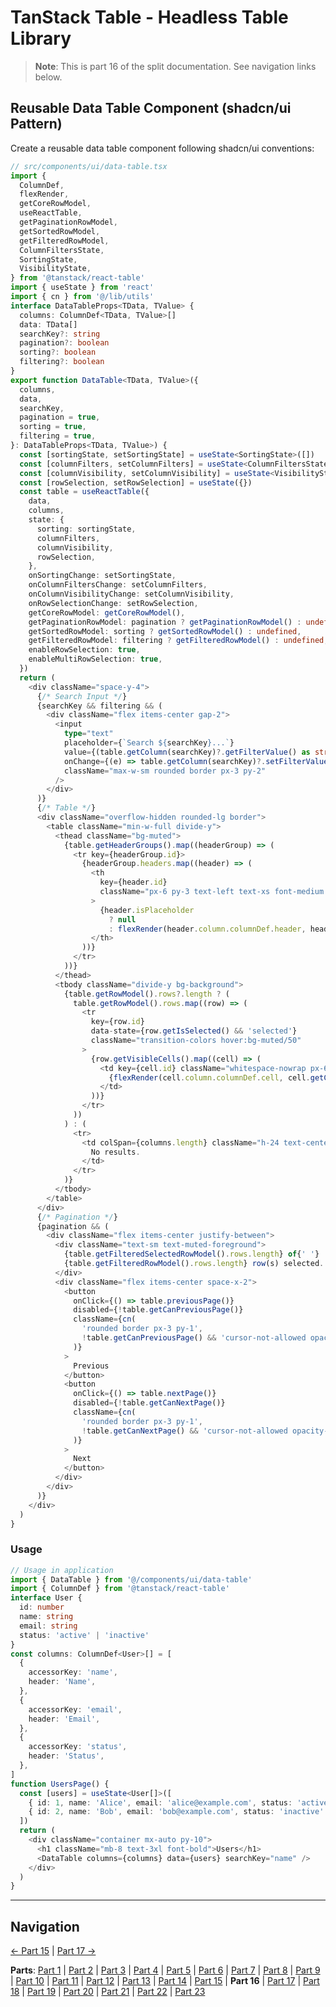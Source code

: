 # TanStack Table - Headless Table Library

> **Note**: This is part 16 of the split documentation. See navigation links below.


## Reusable Data Table Component (shadcn/ui Pattern)
Create a reusable data table component following shadcn/ui conventions:
```typescript
// src/components/ui/data-table.tsx
import {
  ColumnDef,
  flexRender,
  getCoreRowModel,
  useReactTable,
  getPaginationRowModel,
  getSortedRowModel,
  getFilteredRowModel,
  ColumnFiltersState,
  SortingState,
  VisibilityState,
} from '@tanstack/react-table'
import { useState } from 'react'
import { cn } from '@/lib/utils'
interface DataTableProps<TData, TValue> {
  columns: ColumnDef<TData, TValue>[]
  data: TData[]
  searchKey?: string
  pagination?: boolean
  sorting?: boolean
  filtering?: boolean
}
export function DataTable<TData, TValue>({
  columns,
  data,
  searchKey,
  pagination = true,
  sorting = true,
  filtering = true,
}: DataTableProps<TData, TValue>) {
  const [sortingState, setSortingState] = useState<SortingState>([])
  const [columnFilters, setColumnFilters] = useState<ColumnFiltersState>([])
  const [columnVisibility, setColumnVisibility] = useState<VisibilityState>({})
  const [rowSelection, setRowSelection] = useState({})
  const table = useReactTable({
    data,
    columns,
    state: {
      sorting: sortingState,
      columnFilters,
      columnVisibility,
      rowSelection,
    },
    onSortingChange: setSortingState,
    onColumnFiltersChange: setColumnFilters,
    onColumnVisibilityChange: setColumnVisibility,
    onRowSelectionChange: setRowSelection,
    getCoreRowModel: getCoreRowModel(),
    getPaginationRowModel: pagination ? getPaginationRowModel() : undefined,
    getSortedRowModel: sorting ? getSortedRowModel() : undefined,
    getFilteredRowModel: filtering ? getFilteredRowModel() : undefined,
    enableRowSelection: true,
    enableMultiRowSelection: true,
  })
  return (
    <div className="space-y-4">
      {/* Search Input */}
      {searchKey && filtering && (
        <div className="flex items-center gap-2">
          <input
            type="text"
            placeholder={`Search ${searchKey}...`}
            value={(table.getColumn(searchKey)?.getFilterValue() as string) ?? ''}
            onChange={(e) => table.getColumn(searchKey)?.setFilterValue(e.target.value)}
            className="max-w-sm rounded border px-3 py-2"
          />
        </div>
      )}
      {/* Table */}
      <div className="overflow-hidden rounded-lg border">
        <table className="min-w-full divide-y">
          <thead className="bg-muted">
            {table.getHeaderGroups().map((headerGroup) => (
              <tr key={headerGroup.id}>
                {headerGroup.headers.map((header) => (
                  <th
                    key={header.id}
                    className="px-6 py-3 text-left text-xs font-medium uppercase tracking-wider"
                  >
                    {header.isPlaceholder
                      ? null
                      : flexRender(header.column.columnDef.header, header.getContext())}
                  </th>
                ))}
              </tr>
            ))}
          </thead>
          <tbody className="divide-y bg-background">
            {table.getRowModel().rows?.length ? (
              table.getRowModel().rows.map((row) => (
                <tr
                  key={row.id}
                  data-state={row.getIsSelected() && 'selected'}
                  className="transition-colors hover:bg-muted/50"
                >
                  {row.getVisibleCells().map((cell) => (
                    <td key={cell.id} className="whitespace-nowrap px-6 py-4">
                      {flexRender(cell.column.columnDef.cell, cell.getContext())}
                    </td>
                  ))}
                </tr>
              ))
            ) : (
              <tr>
                <td colSpan={columns.length} className="h-24 text-center">
                  No results.
                </td>
              </tr>
            )}
          </tbody>
        </table>
      </div>
      {/* Pagination */}
      {pagination && (
        <div className="flex items-center justify-between">
          <div className="text-sm text-muted-foreground">
            {table.getFilteredSelectedRowModel().rows.length} of{' '}
            {table.getFilteredRowModel().rows.length} row(s) selected.
          </div>
          <div className="flex items-center space-x-2">
            <button
              onClick={() => table.previousPage()}
              disabled={!table.getCanPreviousPage()}
              className={cn(
                'rounded border px-3 py-1',
                !table.getCanPreviousPage() && 'cursor-not-allowed opacity-50'
              )}
            >
              Previous
            </button>
            <button
              onClick={() => table.nextPage()}
              disabled={!table.getCanNextPage()}
              className={cn(
                'rounded border px-3 py-1',
                !table.getCanNextPage() && 'cursor-not-allowed opacity-50'
              )}
            >
              Next
            </button>
          </div>
        </div>
      )}
    </div>
  )
}
```

### Usage
```typescript
// Usage in application
import { DataTable } from '@/components/ui/data-table'
import { ColumnDef } from '@tanstack/react-table'
interface User {
  id: number
  name: string
  email: string
  status: 'active' | 'inactive'
}
const columns: ColumnDef<User>[] = [
  {
    accessorKey: 'name',
    header: 'Name',
  },
  {
    accessorKey: 'email',
    header: 'Email',
  },
  {
    accessorKey: 'status',
    header: 'Status',
  },
]
function UsersPage() {
  const [users] = useState<User[]>([
    { id: 1, name: 'Alice', email: 'alice@example.com', status: 'active' },
    { id: 2, name: 'Bob', email: 'bob@example.com', status: 'inactive' },
  ])
  return (
    <div className="container mx-auto py-10">
      <h1 className="mb-8 text-3xl font-bold">Users</h1>
      <DataTable columns={columns} data={users} searchKey="name" />
    </div>
  )
}
```
---


## Navigation

[← Part 15](./15-styling-with-tailwind-css.md) | [Part 17 →](./17-performance-optimization.md)


**Parts**: [Part 1](./01-start.md) | [Part 2](./02-overview.md) | [Part 3](./03-why-tanstack-table-for-omnera.md) | [Part 4](./04-core-concepts.md) | [Part 5](./05-installation.md) | [Part 6](./06-basic-table-setup.md) | [Part 7](./07-column-definitions.md) | [Part 8](./08-sorting.md) | [Part 9](./09-filtering.md) | [Part 10](./10-pagination.md) | [Part 11](./11-row-selection.md) | [Part 12](./12-column-visibility.md) | [Part 13](./13-integration-with-tanstack-query.md) | [Part 14](./14-integration-with-effectts.md) | [Part 15](./15-styling-with-tailwind-css.md) | **Part 16** | [Part 17](./17-performance-optimization.md) | [Part 18](./18-testing.md) | [Part 19](./19-best-practices.md) | [Part 20](./20-common-pitfalls.md) | [Part 21](./21-when-to-use-tanstack-table.md) | [Part 22](./22-full-stack-integration-with-layered-architecture.md) | [Part 23](./23-references.md)